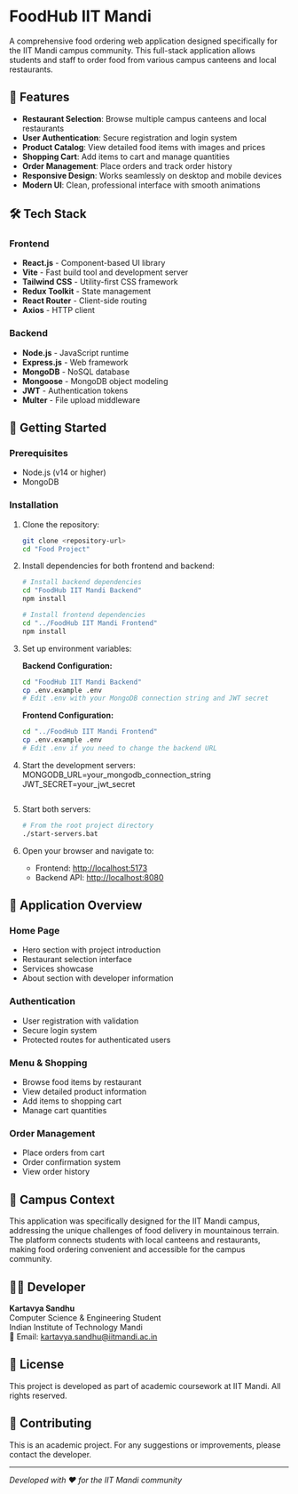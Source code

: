 # FoodHub IIT Mandi

A comprehensive food ordering web application designed specifically for the IIT Mandi campus community. This full-stack application allows students and staff to order food from various campus canteens and local restaurants.

## 🌟 Features

- **Restaurant Selection**: Browse multiple campus canteens and local restaurants
- **User Authentication**: Secure registration and login system
- **Product Catalog**: View detailed food items with images and prices
- **Shopping Cart**: Add items to cart and manage quantities
- **Order Management**: Place orders and track order history
- **Responsive Design**: Works seamlessly on desktop and mobile devices
- **Modern UI**: Clean, professional interface with smooth animations

## 🛠 Tech Stack

### Frontend
- **React.js** - Component-based UI library
- **Vite** - Fast build tool and development server
- **Tailwind CSS** - Utility-first CSS framework
- **Redux Toolkit** - State management
- **React Router** - Client-side routing
- **Axios** - HTTP client

### Backend
- **Node.js** - JavaScript runtime
- **Express.js** - Web framework
- **MongoDB** - NoSQL database
- **Mongoose** - MongoDB object modeling
- **JWT** - Authentication tokens
- **Multer** - File upload middleware

## 🚀 Getting Started

### Prerequisites
- Node.js (v14 or higher)
- MongoDB

### Installation

1. Clone the repository:
   ```bash
   git clone <repository-url>
   cd "Food Project"
   ```

2. Install dependencies for both frontend and backend:
   ```bash
   # Install backend dependencies
   cd "FoodHub IIT Mandi Backend"
   npm install

   # Install frontend dependencies
   cd "../FoodHub IIT Mandi Frontend"
   npm install
   ```

3. Set up environment variables:
   
   **Backend Configuration:**
   ```bash
   cd "FoodHub IIT Mandi Backend"
   cp .env.example .env
   # Edit .env with your MongoDB connection string and JWT secret
   ```
   
   **Frontend Configuration:**
   ```bash
   cd "../FoodHub IIT Mandi Frontend"
   cp .env.example .env
   # Edit .env if you need to change the backend URL
   ```

4. Start the development servers:
   MONGODB_URL=your_mongodb_connection_string
   JWT_SECRET=your_jwt_secret
   ```

4. Start both servers:
   ```bash
   # From the root project directory
   ./start-servers.bat
   ```

5. Open your browser and navigate to:
   - Frontend: [http://localhost:5173](http://localhost:5173)
   - Backend API: [http://localhost:8080](http://localhost:8080)

## 📱 Application Overview

### Home Page
- Hero section with project introduction
- Restaurant selection interface
- Services showcase
- About section with developer information

### Authentication
- User registration with validation
- Secure login system
- Protected routes for authenticated users

### Menu & Shopping
- Browse food items by restaurant
- View detailed product information
- Add items to shopping cart
- Manage cart quantities

### Order Management
- Place orders from cart
- Order confirmation system
- View order history

## 🎯 Campus Context

This application was specifically designed for the IIT Mandi campus, addressing the unique challenges of food delivery in mountainous terrain. The platform connects students with local canteens and restaurants, making food ordering convenient and accessible for the campus community.

## 👨‍💻 Developer

**Kartavya Sandhu**  
Computer Science & Engineering Student  
Indian Institute of Technology Mandi  
📧 Email: kartavya.sandhu@iitmandi.ac.in

## 📄 License

This project is developed as part of academic coursework at IIT Mandi. All rights reserved.

## 🤝 Contributing

This is an academic project. For any suggestions or improvements, please contact the developer.

---

*Developed with ❤️ for the IIT Mandi community*
